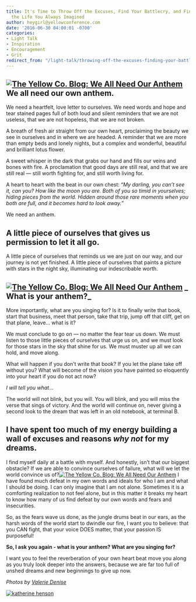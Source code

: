 ```yaml
---
title: It's Time to Throw Off the Excuses, Find Your Battlecry, and Finally Go After
  the Life You Always Imagined
author: heygirl@yellowconference.com
date: '2016-06-30 04:00:01 -0700'
categories:
- Light Talk
- Inspiration
- Encouragement
- Grit
redirect_from: "/light-talk/throwing-off-the-excuses-finding-your-battlecry-and-finally-going-after-the-life-you-always-imagined/"
---
```


## **[![The Yellow Co. Blog: We All Need Our Anthem](https://yellow-blog-images.imgix.net/2016/06/ValerieDenisePhotos-89.jpg)](https://yellow-blog-images.imgix.net/2016/06/ValerieDenisePhotos-89.jpg)We all need our own anthem.**

We need a heartfelt, love letter to ourselves. We need words and hope and tear stained pages full of both loud and silent reminders that we are not useless, that we are not hopeless, that we are not broken.

A breath of fresh air straight from our own heart, proclaiming the beauty we see in ourselves and in where we are headed. A reminder that we are more than empty beds and lonely nights, but a complex and wonderful, beautiful and brilliant lotus flower.

A sweet whisper in the dark that grabs our hand and fills our veins and bones with fire. A proclamation that good days are still real, and that we are still real — still worth fighting for, and still worth living for.

A heart to heart with the beat in our own chest: “_My darling, you can’t see it, can you? How like the moon you are. Both of you so timid in yourselves; hiding pieces from the world. Hidden around those rare moments when you both are full, and it becomes hard to look away._”

We need an anthem.

## A little piece of ourselves that gives us permission to let it all go.

A little piece of ourselves that reminds us we are just on our way, and our journey is not yet finished. A little piece of ourselves that paints a picture with stars in the night sky, illuminating our indescribable worth.  

## [![The Yellow Co. Blog: We All Need Our Anthem](https://yellow-blog-images.imgix.net/2016/06/ValerieDenisePhotos-96.jpg)](https://yellow-blog-images.imgix.net/2016/06/ValerieDenisePhotos-96.jpg) _ What is your anthem?_

More importantly, what are you singing for? Is it to finally write that book, start that business, meet that person, take that trip, jump off that cliff, get on that plane, leave… what is it?

We must conclude to go on — no matter the fear tear us down. We must listen to those little pieces of ourselves that urge us on, and we must look for those stars in the sky that shine for us. We must muster up all we can hold, and move along.

What will happen if you don’t write that book? If you let the plane take off without you? What will become of the vision you have painted so eloquently into your heart if you do not act now?

_I will tell you what…_

The world will not blink, but you will. You will blink, and you will miss the verse that sings of victory. And the world will continue on, never giving a second look to the dream that was left in an old notebook, at terminal B.

## I have spent too much of my energy building a wall of excuses and reasons _why not_ for my dreams.

I find myself daily at a battle with myself. And honestly, isn’t that our biggest obstacle? If we are able to convince ourselves of failure, what will we let the world convince us of?[![The Yellow Co. Blog: We All Need Our Anthem](https://yellow-blog-images.imgix.net/2016/06/ValerieDenisePhotos-90.jpg)](https://yellow-blog-images.imgix.net/2016/06/ValerieDenisePhotos-90.jpg) I have found much defeat in my own words and ideals for who I am and what I should be doing. I can only imagine that I am not alone. Sometimes it is a comforting realization to not feel alone, but in this matter it breaks my heart to know how many of us find defeat by our own words and fears and insecurities.

So, as the fears wave us done, as the jungle drums beat in our ears, as the harsh words of the world start to dwindle our fire, I want you to believe: that you CAN fight, that your voice DOES matter, that your passion IS purposeful!

**So, I ask you again - what is your anthem? What are you singing for?**

I want you to feel the reverberation of your own heart beat move you along as you truly look deeper into the answers, because we are far too full of unshed dreams and new beginnings to give up now.

_Photos by [Valerie Denise](http://www.valeriedenisephotos.com/)_

[![katherine henson](https://yellow-blog-images.imgix.net/2016/06/katherine-henson.jpg)](http://www.katherinehenson.com/)
